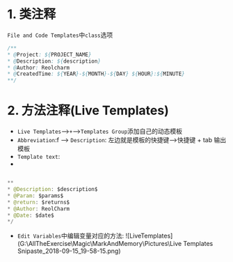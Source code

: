 # 1. 类注释
`File and Code Templates`中`class`选项

```java
/**
* @Project: ${PROJECT_NAME}
* @Description: ${description}
* @Author: Reolcharm
* @CreatedTime: ${YEAR}-${MONTH}-${DAY} ${HOUR}:${MINUTE}
**/
```

# 2. 方法注释(Live Templates)
- `Live Templates`-->`+`-->`Templates Group`添加自己的动态模板
- `Abbreviation`:f --> `Description`: 左边就是模板的快捷键-->快捷键 + tab 输出模板
- `Template text`:
- 
```java

** 
* @Description: $description$ 
* @Param: $params$ 
* @return: $returns$ 
* @Author: ReolCharm
* @Date: $date$ 
*/ 

```
- `Edit Variables`中编辑变量对应的方法:
![LiveTemplates](G:\AllTheExercise\Magic\MarkAndMemory\Pictures\Live Templates Snipaste_2018-09-15_19-58-15.png)
